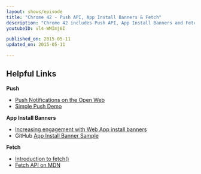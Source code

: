 ```yaml
---
layout: shows/episode
title: "Chrome 42 - Push API, App Install Banners & Fetch"
description: "Chrome 42 includes Push API, App Install Banners and Fetch. Pete LePage will tell you how these features will make your web experience feel more Appy!"
youtubeID: vl4-WMImj6I

published_on: 2015-05-11
updated_on: 2015-05-11

---
```


## Helpful Links

**Push**

* [Push Notifications on the Open Web](/web/updates/2015/03/push-notifications-on-the-open-web)
* [Simple Push Demo](https://simple-push-demo.appspot.com/)

**App Install Banners**

* [Increasing engagement with Web App install banners](http://updates.html5rocks.com/2015/03/increasing-engagement-with-app-install-banners-in-chrome-for-android)
* GitHub [App Install Banner Sample](https://github.com/GoogleChrome/samples/tree/gh-pages/app-install-banner)

**Fetch**

* [Introduction to fetch()](http://updates.html5rocks.com/2015/03/introduction-to-fetch)
* [Fetch API on MDN](https://developer.mozilla.org/en-US/docs/Web/API/Fetch_API)
